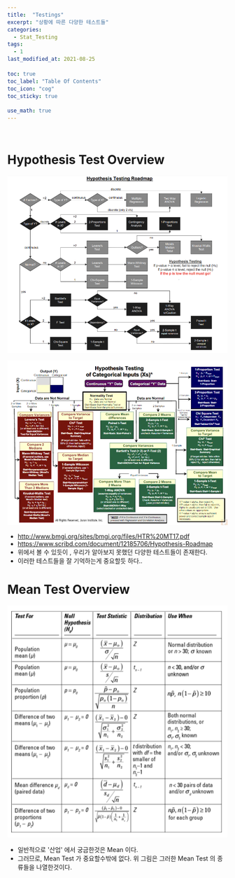 ```yaml
---
title:  "Testings"
excerpt: "상황에 따른 다양한 테스트들"
categories:
  - Stat_Testing
tags:
  - 1
last_modified_at: 2021-08-25

toc: true
toc_label: "Table Of Contents"
toc_icon: "cog"
toc_sticky: true

use_math: true
---
```


<br>

# Hypothesis Test Overview

![png](/assets/images/Stat/48_1.png)

![png](/assets/images/Stat/48_2.png)

- http://www.bmgi.org/sites/bmgi.org/files/HTR%20MT17.pdf
- https://www.scribd.com/document/12185706/Hypothesis-Roadmap
- 위에서 볼 수 있듯이 , 우리가 알아보지 못했던 다양한 테스트들이 존재한다.
- 이러한 테스트들을 잘 기억하는게 중요할듯 하다..

# Mean Test Overview

![png](/assets/images/Stat/55_1.png)

- 일반적으로 '산업' 에서 궁금한것은 Mean 이다. 
- 그러므로, Mean Test 가 중요할수밖에 없다. 위 그림은 그러한 Mean Test 의 종류들을 나열한것이다.
